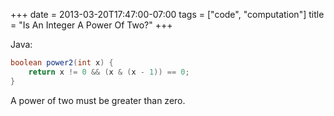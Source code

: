 +++
date = 2013-03-20T17:47:00-07:00
tags = ["code", "computation"]
title = "Is An Integer A Power Of Two?"
+++

Java:

```java
boolean power2(int x) {
    return x != 0 && (x & (x - 1)) == 0;
}
```

A power of two must be greater than zero.
